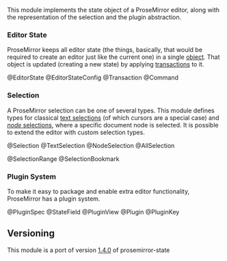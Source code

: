 This module implements the state object of a ProseMirror editor, along
with the representation of the selection and the plugin abstraction.

### Editor State

ProseMirror keeps all editor state (the things, basically, that would
be required to create an editor just like the current one) in a single
[object](#state.EditorState). That object is updated (creating a new
state) by applying [transactions](#state.Transaction) to it.

@EditorState
@EditorStateConfig
@Transaction
@Command

### Selection

A ProseMirror selection can be one of several types. This module
defines types for classical [text selections](#state.TextSelection)
(of which cursors are a special case) and [_node_
selections](#state.NodeSelection), where a specific document node is
selected. It is possible to extend the editor with custom selection
types.

@Selection
@TextSelection
@NodeSelection
@AllSelection

@SelectionRange
@SelectionBookmark

### Plugin System

To make it easy to package and enable extra editor functionality,
ProseMirror has a plugin system.

@PluginSpec
@StateField
@PluginView
@Plugin
@PluginKey

## Versioning
This module is a port of version [1.4.0](https://github.com/ProseMirror/prosemirror-state/releases/tag/1.4.0)
of prosemirror-state
